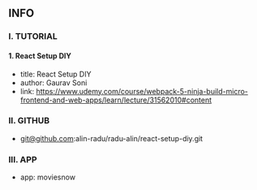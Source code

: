 ## INFO

### I. TUTORIAL

#### 1. React Setup DIY

- title: React Setup DIY
- author: Gaurav Soni
- link: https://www.udemy.com/course/webpack-5-ninja-build-micro-frontend-and-web-apps/learn/lecture/31562010#content

### II. GITHUB

- git@github.com:alin-radu/radu-alin/react-setup-diy.git

### III. APP

- app: moviesnow


